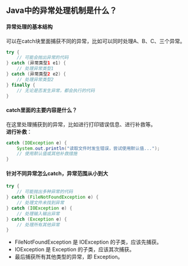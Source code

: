 ## Java中的异常处理机制是什么？
#### 异常处理的基本结构
可以在catch块里面捕获不同的异常，比如可以同时处理A、B、C、三个异常。
```java
try {
    // 可能会抛出异常的代码
} catch (异常类型1 e1) {
    // 处理异常类型1
} catch (异常类型2 e2) {
    // 处理异常类型2
} finally {
    // 无论是否发生异常，都会执行的代码
}
```
#### catch里面的主要内容是什么？
在这里处理捕获到的异常，比如进行打印错误信息、进行补救等。  
**进行补救**：  
```java
catch (IOException e) {
    System.out.println("读取文件时发生错误，尝试使用默认值...");
    // 使用默认值或其他补救措施
}
```
#### 针对不同异常怎么catch，异常范围从小到大
```java
try {
    // 可能抛出多种异常的代码
} catch (FileNotFoundException e) {
    // 处理文件未找到异常
} catch (IOException e) {
    // 处理输入输出异常
} catch (Exception e) {
    // 处理所有其他异常
}
```
- FileNotFoundException 是 IOException 的子类，应该先捕获。
- IOException 是 Exception 的子类，应该其次捕获。
- 最后捕获所有其他类型的异常，即 Exception。

